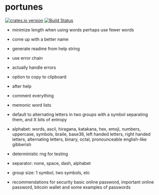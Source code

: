 portunes
========

[![crates.io
version](https://img.shields.io/crates/v/portunes.svg)](https://crates.io/crates/portunes)
[![Build Status](https://travis-ci.org/casey/portunes.svg?branch=master)](https://travis-ci.org/casey/portunes)

- minimize length when using words
  perhaps use fewer words

- come up with a better name

- generate readme from help string

- use error chain

- actually handle errors

- option to copy to clipboard

- after help

- comment everything

- memonic word lists

- default to alternating letters in two groups with a symbol separating them, and X bits of entropy

- alphabet: words, ascii, hiragana, katakana, hex, emoji,
  numbers, uppercase, symbols, braile, base36,  left handed
  letters, right handed letters, alternating letters, binary,
  octal, pronounceable english-like gibberish

- deterministic rng for testing

- separator: none, space, dash, alphabet

- group size: 1 symbol, two symbols, etc

- recommendations for security
  basic online password, important online password, bitcoin wallet
  and some examples of passwords
